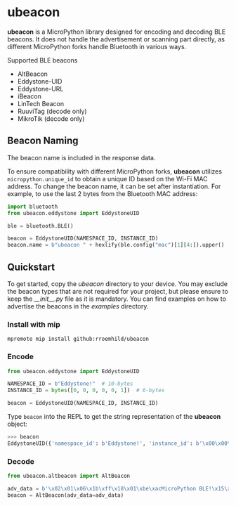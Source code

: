 # ubeacon

__ubeacon__ is a MicroPython library designed for encoding and decoding BLE beacons. It does not handle the advertisement or scanning part directly, as different MicroPython forks handle Bluetooth in various ways.

Supported BLE beacons

* AltBeacon
* Eddystone-UID
* Eddystone-URL
* iBeacon
* LinTech Beacon
* RuuviTag (decode only)
* MikroTik (decode only)


## Beacon Naming

The beacon name is included in the response data.

To ensure compatibility with different MicroPython forks, __ubeacon__ utilizes `micropython.unique_id` to obtain a unique ID based on the Wi-Fi MAC address. To change the beacon name, it can be set after instantiation. For example, to use the last 2 bytes from the Bluetooth MAC address:

```python
import bluetooth
from ubeacon.eddystone import EddystoneUID

ble = bluetooth.BLE()

beacon = EddystoneUID(NAMESPACE_ID, INSTANCE_ID)
beacon.name = b"ubeacon " + hexlify(ble.config("mac")[1][4:]).upper()
```


## Quickstart

To get started, copy the *ubeacon* directory to your device. You may exclude the beacon types that are not required for your project, but please ensure to keep the *\_\_init\_\_.py* file as it is mandatory. You can find examples on how to advertise the beacons in the *examples* directory.

### Install with mip

```
mpremote mip install github:rroemhild/ubeacon
```

### Encode

```python
from ubeacon.eddystone import EddystoneUID

NAMESPACE_ID = b"Eddystone!"  # 10-bytes
INSTANCE_ID = bytes([0, 0, 0, 0, 0, 1])  # 6-bytes

beacon = EddystoneUID(NAMESPACE_ID, INSTANCE_ID)
```

Type `beacon` into the REPL to get the string representation of the __ubeacon__ object:


```python
>>> beacon
EddystoneUID({'namespace_id': b'Eddystone!', 'instance_id': b'\x00\x00\x00\x00\x00\x01', 'reference_rssi': -70})
```

### Decode

```python
from ubeacon.altbeacon import AltBeacon

adv_data = b'\x02\x01\x06\x1b\xff\x18\x01\xbe\xacMicroPython BLE!\x15\x00\x00\x01\xba\x00'
beacon = AltBeacon(adv_data=adv_data)
```
